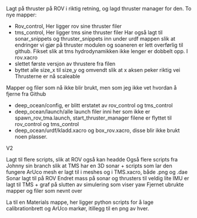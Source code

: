 Lagt på thruster på ROV i riktig retning, og lagd thruster manager for den.
To nye mapper:
- Rov_control,
  Her ligger rov sine thruster filer
- tms_control,
  Her ligger tms sine thruster filer
Har også lagt til sonar_snippets og thruster_snippets inn under urdf mappen slik at endringer vi gjør på thruster modulen og soaneren er lett overførlig til github.
Fikset slik at tms hydrodynamikken ikke lenger er dobbelt opp.
I rov.xacro
- slettet første versjon av thrustere fra filen
- byttet alle size_x til size_y og omvendt slik at x aksen peker riktig vei
Thrusterne er nå scaleable

Mapper og filer som nå ikke blir brukt, men som jeg ikke vet hvordan å fjerne fra Github
- deep_ocean/config, er blitt erstatet av rov_control og tms_control
- deep_ocean/launch/alle launch filer inni her som ikke er spawn_rov_tma.launch, start_thruster_manager filene er flyttet til rov_control og tms_control
- deep_ocean/urdf/kladd.xacro og box_rov.xacro, disse blir ikke brukt noen plasser.

V2

Lagt til flere scripts, slik at ROV også kan headde
Også flere scripts fra Johnny sin branch slik at TMS har en 3D sonar + scripts som lar den fungere
ArUco mesh er lagt til i meshes og i TMS.xacro, både .png og .dae
Sonar lagt til på ROV
Endret mass på sonar og thrusters til veldig lite
IMU er lagt til TMS + graf på slutten av simulering som viser yaw
Fjernet ubrukte mapper og filer som nevnt over

La til en Materials mappe, her ligger python scripts for å lage calibrationbrett og ArUco markør, itillegg til en png av hver.
